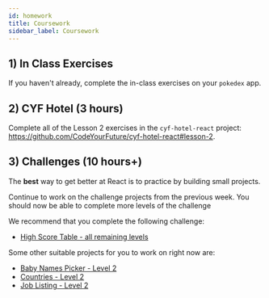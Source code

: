 ```yaml
---
id: homework
title: Coursework
sidebar_label: Coursework
---
```


## 1) In Class Exercises

If you haven't already, complete the in-class exercises on your `pokedex` app.

## 2) CYF Hotel (3 hours)

Complete all of the Lesson 2 exercises in the `cyf-hotel-react` project: https://github.com/CodeYourFuture/cyf-hotel-react#lesson-2.

## 3) Challenges (10 hours+) 

The **best** way to get better at React is to practice by building small projects.

Continue to work on the challenge projects from the previous week. You should now be able to complete more levels of the challenge

We recommend that you complete the following challenge:

- [High Score Table - all remaining levels](https://github.com/CodeYourFuture/cyf-react-challenges/tree/master/challenge-high-score-tables)

Some other suitable projects for you to work on right now are:

- [Baby Names Picker - Level 2](https://github.com/CodeYourFuture/cyf-react-challenges/tree/master/challenge-baby-name-picker)
- [Countries - Level 2](https://github.com/CodeYourFuture/cyf-react-challenges/tree/master/challenge-countries)
- [Job Listing - Level 2](https://github.com/CodeYourFuture/cyf-react-challenges/tree/master/challenge-job-listing)

